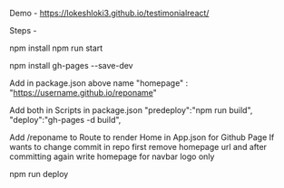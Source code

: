 Demo - https://lokeshloki3.github.io/testimonialreact/

Steps -

npm install
npm run start

npm install gh-pages --save-dev

Add in package.json above name
"homepage" : "https://username.github.io/reponame"

Add both in Scripts in package.json
"predeploy":"npm run build",
"deploy":"gh-pages -d build",

Add /reponame to Route to render Home in App.json for Github Page
If wants to change commit in repo first remove homepage url 
and after committing again write homepage for navbar logo only

npm run deploy
